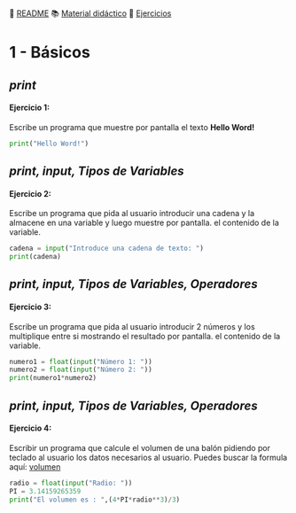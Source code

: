 :page_with_curl: [README](../indice.md) :books: [Material didáctico](/documentation/indice.md) :pencil: [Ejercicios](/tests/indicetests.md)


# 1 - Básicos
## _print_
#### Ejercicio 1:


Escribe un programa que muestre por pantalla el texto **Hello Word!**

````python
print("Hello Word!")
````

## _print, input, Tipos de Variables_
#### Ejercicio 2:


Escribe un programa que pida al usuario introducir una cadena y la almacene en una variable y luego muestre por pantalla.
el contenido de la variable.

````python
cadena = input("Introduce una cadena de texto: ")
print(cadena)
````

## _print, input, Tipos de Variables, Operadores_
#### Ejercicio 3:


Escribe un programa que pida al usuario introducir 2 números y los multiplique entre si mostrando el resultado por pantalla.
el contenido de la variable.

````python
numero1 = float(input("Número 1: "))
numero2 = float(input("Número 2: "))
print(numero1*numero2)
````

## _print, input, Tipos de Variables, Operadores_
#### Ejercicio 4:


Escribir un programa que calcule el volumen de una balón pidiendo por teclado al usuario los datos necesarios al usuario.
Puedes buscar la formula aquí: [volumen ](https://es.wikipedia.org/wiki/Esfera) 

````python
radio = float(input("Radio: "))
PI = 3.14159265359
print("El volumen es : ",(4*PI*radio**3)/3)
````
